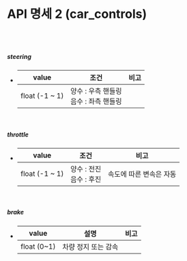 

# API 명세 2 (car_controls)

<br>

<br>

##### steering

- |     value      |                    조건                    | 비고 |
  | :------------: | :----------------------------------------: | :--: |
  | float (-1 ~ 1) | 양수 : 우측 핸들링<br />음수 : 좌측 핸들링 |      |

<br>

##### throttle

- |     value      |             조건             |          비고           |
  | :------------: | :--------------------------: | :---------------------: |
  | float (-1 ~ 1) | 양수 : 전진<br />음수 : 후진 | 속도에 따른 변속은 자동 |

<br>

##### brake

- |    value    |        설명         | 비고 |
  | :---------: | :-----------------: | :--: |
  | float (0~1) | 차량 정지 또는 감속 |      |

<br>